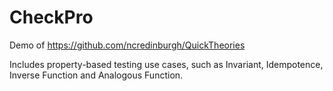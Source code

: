 # CheckPro
Demo of https://github.com/ncredinburgh/QuickTheories

Includes property-based testing use cases, such as Invariant, Idempotence, Inverse Function and Analogous Function.
